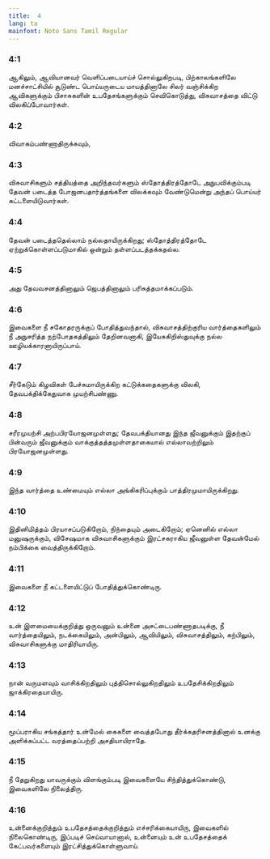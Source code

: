 ```yaml
---
title:  4
lang: ta
mainfont: Noto Sans Tamil Regular
---
```


###  4:1

ஆகிலும், ஆவியானவர் வெளிப்படையாய்ச் சொல்லுகிறபடி, பிற்காலங்களிலே மனச்சாட்சியில் சூடுண்ட பொய்யருடைய மாயத்தினாலே சிலர் வஞ்சிக்கிற ஆவிகளுக்கும் பிசாசுகளின் உபதேசங்களுக்கும் செவிகொடுத்து, விசுவாசத்தை விட்டு விலகிப்போவார்கள்.

###  4:2

விவாகம்பண்ணாதிருக்கவும்,

###  4:3

விசுவாசிகளும் சத்தியத்தை அறிந்தவர்களும் ஸ்தோத்திரத்தோடே அநுபவிக்கும்படி தேவன் படைத்த போஜனபதார்த்தங்களை விலக்கவும் வேண்டுமென்று அந்தப் பொய்யர் கட்டளையிடுவார்கள்.

###  4:4

தேவன் படைத்ததெல்லாம் நல்லதாயிருக்கிறது; ஸ்தோத்திரத்தோடே ஏற்றுக்கொள்ளப்படுமாகில் ஒன்றும் தள்ளப்படத்தக்கதல்ல.

###  4:5

அது தேவவசனத்தினாலும் ஜெபத்தினாலும் பரிசுத்தமாக்கப்படும்.

###  4:6

இவைகளை நீ சகோதரருக்குப் போதித்துவந்தால், விசுவாசத்திற்குரிய வார்த்தைகளிலும் நீ அநுசரித்த நற்போதகத்திலும் தேறினவனாகி, இயேசுகிறிஸ்துவுக்கு நல்ல ஊழியக்காரனாயிருப்பாய்.

###  4:7

சீர்கேடும் கிழவிகள் பேச்சுமாயிருக்கிற கட்டுக்கதைகளுக்கு விலகி, தேவபக்திக்கேதுவாக முயற்சிபண்ணு.

###  4:8

சரீரமுயற்சி அற்பபிரயோஜனமுள்ளது; தேவபக்தியானது இந்த ஜீவனுக்கும் இதற்குப் பின்வரும் ஜீவனுக்கும் வாக்குத்தத்தமுள்ளதாகையால் எல்லாவற்றிலும் பிரயோஜனமுள்ளது.

###  4:9

இந்த வார்த்தை உண்மையும் எல்லா அங்கிகரிப்புக்கும் பாத்திரமுமாயிருக்கிறது.

###  4:10

இதினிமித்தம் பிரயாசப்படுகிறோம், நிந்தையும் அடைகிறோம்; ஏனெனில் எல்லா மனுஷருக்கும், விசேஷமாக விசுவாசிகளுக்கும் இரட்சகராகிய ஜீவனுள்ள தேவன்மேல் நம்பிக்கை வைத்திருக்கிறோம்.

###  4:11

இவைகளை நீ கட்டளையிட்டுப் போதித்துக்கொண்டிரு.

###  4:12

உன் இளமையைக்குறித்து ஒருவனும் உன்னை அசட்டைபண்ணாதபடிக்கு, நீ வார்த்தையிலும், நடக்கையிலும், அன்பிலும், ஆவியிலும், விசுவாசத்திலும், கற்பிலும், விசுவாசிகளுக்கு மாதிரியாயிரு.

###  4:13

நான் வருமளவும் வாசிக்கிறதிலும் புத்திசொல்லுகிறதிலும் உபதேசிக்கிறதிலும் ஜாக்கிரதையாயிரு.

###  4:14

மூப்பராகிய சங்கத்தார் உன்மேல் கைகளை வைத்தபோது தீர்க்கதரிசனத்தினால் உனக்கு அளிக்கப்பட்ட வரத்தைப்பற்றி அசதியாயிராதே.

###  4:15

நீ தேறுகிறது யாவருக்கும் விளங்கும்படி இவைகளையே சிந்தித்துக்கொண்டு, இவைகளிலே நிலைத்திரு.

###  4:16

உன்னைக்குறித்தும் உபதேசத்தைக்குறித்தும் எச்சரிக்கையாயிரு, இவைகளில் நிலைகொண்டிரு, இப்படிச் செய்வாயானால், உன்னையும் உன் உபதேசத்தைக் கேட்பவர்களையும் இரட்சித்துக்கொள்ளுவாய்.

